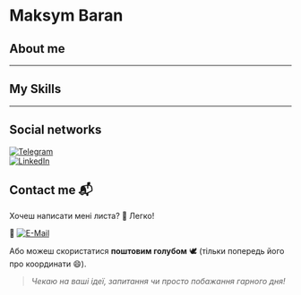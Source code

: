 # Maksym Baran


## About me

---

## My Skills


---

## Social networks
[![Telegram](https://img.shields.io/badge/Telegram-2CA5E0?style=for-the-badge&logo=Telegram&logoColor=white)](https://t.me/UAJacobs)  
[![LinkedIn](https://img.shields.io/badge/LinkedIn-0A66C2?style=for-the-badge&logo=LinkedIn&logoColor=white)](https://www.linkedin.com/in/maksym-baran-0b5667332/)  



## Сontact me 📬

Хочеш написати мені листа? 📨 Легко!  

📧 [![E-Mail](https://img.shields.io/badge/Email-mmaksym.baran%40gmail.com-D14836?style=for-the-badge&logo=Gmail&logoColor=white)](mailto:mmaksym.baran@gmail.com)


Або можеш скористатися **поштовим голубом** 🕊️ (тільки попередь його про координати 😄).

> _Чекаю на ваші ідеї, запитання чи просто побажання гарного дня!_

